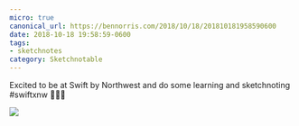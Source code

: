 ```yaml
---
micro: true
canonical_url: https://bennorris.com/2018/10/18/201810181958590600
date: 2018-10-18 19:58:59-0600
tags:
- sketchnotes
category: Sketchnotable
---
```


Excited to be at Swift by Northwest and do some learning and sketchnoting #swiftxnw 📱✍🏼

<img src="https://media.bennorris.com/images/sketchnotable/swift-by-northwest-2018/swift-by-northwest-2018-sketchnotes-01.jpg" />
